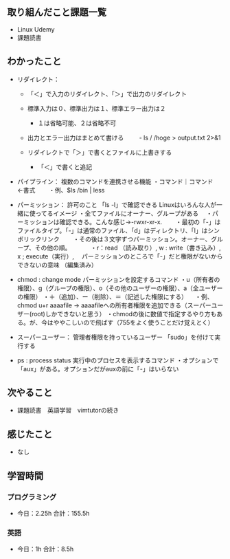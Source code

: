 ## 取り組んだこと課題一覧
- Linux Udemy
- 課題読書
## わかったこと
- リダイレクト：
   
    - 「＜」で入力のリダイレクト、「＞」で出力のリダイレクト
    - 標準入力は０、標準出力は１、標準エラー出力は２
        - １は省略可能、２は省略不可

    - 出力とエラー出力はまとめて書ける
　　          - ls / /hoge > output.txt 2>&1
    - リダイレクトで「＞」で書くとファイルに上書きする
　　  
        - 「＜」で書くと追記


- パイプライン：
複数のコマンドを連携させる機能
・コマンド｜コマンド　←書式
　　・例、$ls /bin | less


- パーミッション：
許可のこと 「ls -l」で確認できる
Linuxはいろんな人が一緒に使ってるイメージ
・全てファイルにオーナー、グループがある
　・パーミッションは確認できる。こんな感じ→-rwxr-xr-x.
　　・最初の「-」はファイルタイプ。「-」は通常のファイル、「d」はディレクトリ、「l」はシンボリックリンク
　　・その後は３文字ずつパーミッション。オーナー、グループ、その他の順。
　　　・r：read （読み取り）, w : write（書き込み）, x ; execute（実行）, 　パーミッションのところで「-」だと権限がないからできないの意味 （編集済み） 

- chmod : change mode
パーミッションを設定するコマンド
・u（所有者の権限）、g（グループの権限）、o（その他のユーザーの権限）、a（全ユーザーの権限）
・＋（追加）、ー（削除）、＝（記述した権限にする）
　・例、chmod u+r aaaafile → aaaafileへの所有者権限を追加できる（スーパーユーザー(root)しかできないと思う）
・chmodの後に数値で指定するやり方もある。が、今はややこしいので飛ばす（755をよく使うことだけ覚えとく）

- スーパーユーザー：
管理者権限を持っているユーザー
「sudo」を付けて実行する

- ps : process status
実行中のプロセスを表示するコマンド
・オプションで「aux」がある。オプションだがauxの前に「-」はいらない
## 次やること
- 課題読書　英語学習　vimtutorの続き

## 感じたこと
- なし

## 学習時間
### プログラミング
- 今日：2.25h 合計：155.5h
### 英語
- 今日：1h 合計：8.5h
